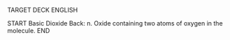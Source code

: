 TARGET DECK
ENGLISH

START
Basic
Dioxide
Back: n. Oxide containing two atoms of oxygen in the molecule.
END
